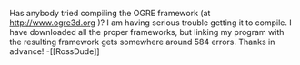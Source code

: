 Has anybody tried compiling the OGRE framework (at http://www.ogre3d.org )?  I am having serious trouble getting it to compile.  I have downloaded all the proper frameworks, but linking my program with the resulting framework gets somewhere around 584 errors.  Thanks in advance! -[[RossDude]]